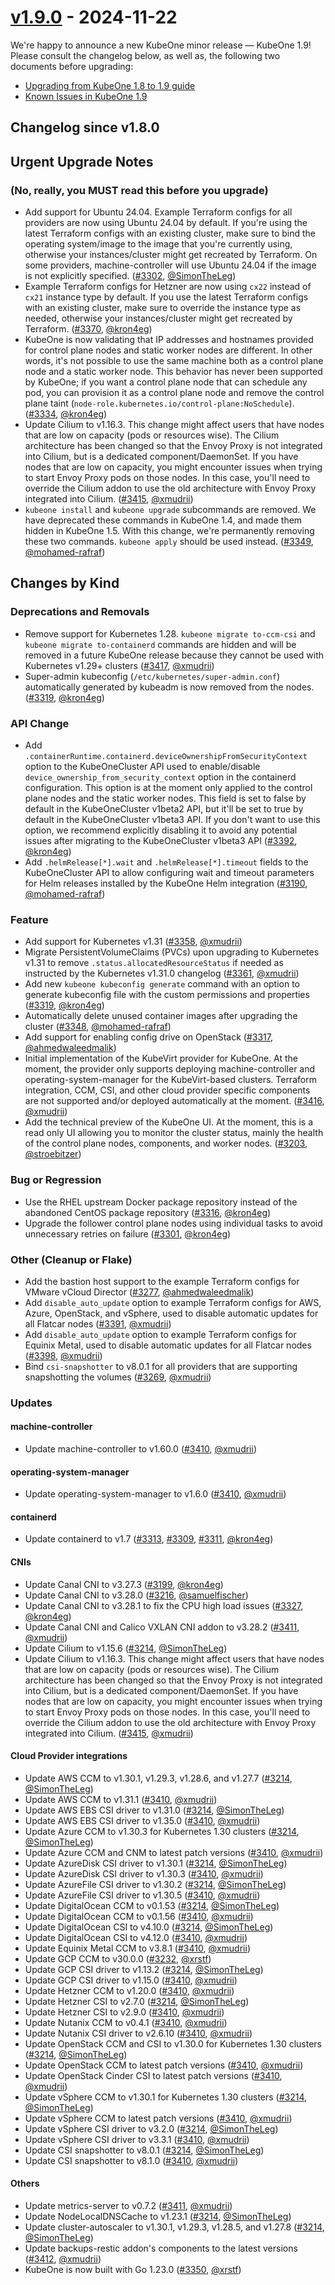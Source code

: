# [v1.9.0](https://github.com/kubermatic/kubeone/releases/tag/v1.9.0) - 2024-11-22

We're happy to announce a new KubeOne minor release — KubeOne 1.9! Please
consult the changelog below, as well as, the following two documents before
upgrading:

- [Upgrading from KubeOne 1.8 to 1.9 guide](https://docs.kubermatic.com/kubeone/v1.9/tutorials/upgrading/upgrading-from-1.8-to-1.9/)
- [Known Issues in KubeOne 1.9](https://docs.kubermatic.com/kubeone/v1.9/known-issues/)

## Changelog since v1.8.0

## Urgent Upgrade Notes 

### (No, really, you MUST read this before you upgrade)

- Add support for Ubuntu 24.04. Example Terraform configs for all providers are now using Ubuntu 24.04 by default. If you're using the latest Terraform configs with an existing cluster, make sure to bind the operating system/image to the image that you're currently using, otherwise your instances/cluster might get recreated by Terraform. On some providers, machine-controller will use Ubuntu 24.04 if the image is not explicitly specified. ([#3302](https://github.com/kubermatic/kubeone/pull/3302), [@SimonTheLeg](https://github.com/SimonTheLeg))
- Example Terraform configs for Hetzner are now using `cx22` instead of `cx21` instance type by default. If you use the latest Terraform configs with an existing cluster, make sure to override the instance type as needed, otherwise your instances/cluster might get recreated by Terraform. ([#3370](https://github.com/kubermatic/kubeone/pull/3370), [@kron4eg](https://github.com/kron4eg))
- KubeOne is now validating that IP addresses and hostnames provided for control plane nodes and static worker nodes are different. In other words, it's not possible to use the same machine both as a control plane node and a static worker node. This behavior has never been supported by KubeOne; if you want a control plane node that can schedule any pod, you can provision it as a control plane node and remove the control plane taint (`node-role.kubernetes.io/control-plane:NoSchedule`). ([#3334](https://github.com/kubermatic/kubeone/pull/3334), [@kron4eg](https://github.com/kron4eg))
- Update Cilium to v1.16.3. This change might affect users that have nodes that are low on capacity (pods or resources wise). The Cilium architecture has been changed so that the Envoy Proxy is not integrated into Cilium, but is a dedicated component/DaemonSet. If you have nodes that are low on capacity, you might encounter issues when trying to start Envoy Proxy pods on those nodes. In this case, you'll need to override the Cilium addon to use the old architecture with Envoy Proxy integrated into Cilium. ([#3415](https://github.com/kubermatic/kubeone/pull/3415), [@xmudrii](https://github.com/xmudrii))
- `kubeone install` and `kubeone upgrade` subcommands are removed. We have deprecated these commands in KubeOne 1.4, and made them hidden in KubeOne 1.5. With this change, we're permanently removing these two commands. `kubeone apply` should be used instead. ([#3349](https://github.com/kubermatic/kubeone/pull/3349), [@mohamed-rafraf](https://github.com/mohamed-rafraf))
 
## Changes by Kind

### Deprecations and Removals

- Remove support for Kubernetes 1.28. `kubeone migrate to-ccm-csi` and `kubeone migrate to-containerd` commands are hidden and will be removed in a future KubeOne release because they cannot be used with Kubernetes v1.29+ clusters ([#3417](https://github.com/kubermatic/kubeone/pull/3417), [@xmudrii](https://github.com/xmudrii))
- Super-admin kubeconfig (`/etc/kubernetes/super-admin.conf`) automatically generated by kubeadm is now removed from the nodes. ([#3319](https://github.com/kubermatic/kubeone/pull/3319), [@kron4eg](https://github.com/kron4eg))

### API Change

- Add `.containerRuntime.containerd.deviceOwnershipFromSecurityContext` option to the KubeOneCluster API used to enable/disable `device_ownership_from_security_context` option in the containerd configuration. This option is at the moment only applied to the control plane nodes and the static worker nodes. This field is set to false by default in the KubeOneCluster v1beta2 API, but it'll be set to true by default in the KubeOneCluster v1beta3 API. If you don't want to use this option, we recommend explicitly disabling it to avoid any potential issues after migrating to the KubeOneCluster v1beta3 API ([#3392](https://github.com/kubermatic/kubeone/pull/3392), [@kron4eg](https://github.com/kron4eg))
- Add `.helmRelease[*].wait` and `.helmRelease[*].timeout` fields to the KubeOneCluster API to allow configuring wait and timeout parameters for Helm releases installed by the KubeOne Helm integration ([#3190](https://github.com/kubermatic/kubeone/pull/3190), [@mohamed-rafraf](https://github.com/mohamed-rafraf))


### Feature

- Add support for Kubernetes v1.31 ([#3358](https://github.com/kubermatic/kubeone/pull/3358), [@xmudrii](https://github.com/xmudrii))
- Migrate PersistentVolumeClaims (PVCs) upon upgrading to Kubernetes v1.31 to remove `.status.allocatedResourceStatus` if needed as instructed by the Kubernetes v1.31.0 changelog ([#3361](https://github.com/kubermatic/kubeone/pull/3361), [@xmudrii](https://github.com/xmudrii))
- Add new `kubeone kubeconfig generate` command with an option to generate kubeconfig file with the custom permissions and properties ([#3319](https://github.com/kubermatic/kubeone/pull/3319), [@kron4eg](https://github.com/kron4eg))
- Automatically delete unused container images after upgrading the cluster ([#3348](https://github.com/kubermatic/kubeone/pull/3348), [@mohamed-rafraf](https://github.com/mohamed-rafraf))
- Add support for enabling config drive on OpenStack ([#3317](https://github.com/kubermatic/kubeone/pull/3317), [@ahmedwaleedmalik](https://github.com/ahmedwaleedmalik))
- Initial implementation of the KubeVirt provider for KubeOne. At the moment, the provider only supports deploying machine-controller and operating-system-manager for the KubeVirt-based clusters. Terraform integration, CCM, CSI, and other cloud provider specific components are not supported and/or deployed automatically at the moment. ([#3416](https://github.com/kubermatic/kubeone/pull/3416), [@xmudrii](https://github.com/xmudrii))
- Add the technical preview of the KubeOne UI. At the moment, this is a read only UI allowing you to monitor the cluster status, mainly the health of the control plane nodes, components, and worker nodes. ([#3203](https://github.com/kubermatic/kubeone/pull/3203), [@stroebitzer](https://github.com/stroebitzer))

### Bug or Regression

- Use the RHEL upstream Docker package repository instead of the abandoned CentOS package repository ([#3316](https://github.com/kubermatic/kubeone/pull/3316), [@kron4eg](https://github.com/kron4eg))
- Upgrade the follower control plane nodes using individual tasks to avoid unnecessary retries on failure ([#3301](https://github.com/kubermatic/kubeone/pull/3301), [@kron4eg](https://github.com/kron4eg))

### Other (Cleanup or Flake)

- Add the bastion host support to the example Terraform configs for VMware vCloud Director ([#3277](https://github.com/kubermatic/kubeone/pull/3277), [@ahmedwaleedmalik](https://github.com/ahmedwaleedmalik))
- Add `disable_auto_update` option to example Terraform configs for AWS, Azure, OpenStack, and vSphere, used to disable automatic updates for all Flatcar nodes ([#3391](https://github.com/kubermatic/kubeone/pull/3391), [@xmudrii](https://github.com/xmudrii))
- Add `disable_auto_update` option to example Terraform configs for Equinix Metal, used to disable automatic updates for all Flatcar nodes ([#3398](https://github.com/kubermatic/kubeone/pull/3398), [@xmudrii](https://github.com/xmudrii))
- Bind `csi-snapshotter` to v8.0.1 for all providers that are supporting snapshotting the volumes ([#3269](https://github.com/kubermatic/kubeone/pull/3269), [@xmudrii](https://github.com/xmudrii))

### Updates

#### machine-controller

- Update machine-controller to v1.60.0 ([#3410](https://github.com/kubermatic/kubeone/pull/3410), [@xmudrii](https://github.com/xmudrii))

#### operating-system-manager

- Update operating-system-manager to v1.6.0 ([#3410](https://github.com/kubermatic/kubeone/pull/3410), [@xmudrii](https://github.com/xmudrii))

#### containerd

- Update containerd to v1.7 ([#3313](https://github.com/kubermatic/kubeone/pull/3313), [#3309](https://github.com/kubermatic/kubeone/pull/3309), [#3311](https://github.com/kubermatic/kubeone/pull/3311), [@kron4eg](https://github.com/kron4eg))

#### CNIs

- Update Canal CNI to v3.27.3 ([#3199](https://github.com/kubermatic/kubeone/pull/3199), [@kron4eg](https://github.com/kron4eg))
- Update Canal CNI to v3.28.0 ([#3216](https://github.com/kubermatic/kubeone/pull/3216), [@samuelfischer](https://github.com/samuelfischer))
- Update Canal CNI to v3.28.1 to fix the CPU high load issues ([#3327](https://github.com/kubermatic/kubeone/pull/3327), [@kron4eg](https://github.com/kron4eg))
- Update Canal CNI and Calico VXLAN CNI addon to v3.28.2 ([#3411](https://github.com/kubermatic/kubeone/pull/3411), [@xmudrii](https://github.com/xmudrii))
- Update Cilium to v1.15.6 ([#3214](https://github.com/kubermatic/kubeone/pull/3214), [@SimonTheLeg](https://github.com/SimonTheLeg))
- Update Cilium to v1.16.3. This change might affect users that have nodes that are low on capacity (pods or resources wise). The Cilium architecture has been changed so that the Envoy Proxy is not integrated into Cilium, but is a dedicated component/DaemonSet. If you have nodes that are low on capacity, you might encounter issues when trying to start Envoy Proxy pods on those nodes. In this case, you'll need to override the Cilium addon to use the old architecture with Envoy Proxy integrated into Cilium. ([#3415](https://github.com/kubermatic/kubeone/pull/3415), [@xmudrii](https://github.com/xmudrii))

#### Cloud Provider integrations

- Update AWS CCM to v1.30.1, v1.29.3, v1.28.6, and v1.27.7 ([#3214](https://github.com/kubermatic/kubeone/pull/3214), [@SimonTheLeg](https://github.com/SimonTheLeg))
- Update AWS CCM to v1.31.1 ([#3410](https://github.com/kubermatic/kubeone/pull/3410), [@xmudrii](https://github.com/xmudrii))
- Update AWS EBS CSI driver to v1.31.0 ([#3214](https://github.com/kubermatic/kubeone/pull/3214), [@SimonTheLeg](https://github.com/SimonTheLeg))
- Update AWS EBS CSI driver to v1.35.0 ([#3410](https://github.com/kubermatic/kubeone/pull/3410), [@xmudrii](https://github.com/xmudrii))
- Update Azure CCM to v1.30.3 for Kubernetes 1.30 clusters ([#3214](https://github.com/kubermatic/kubeone/pull/3214), [@SimonTheLeg](https://github.com/SimonTheLeg))
- Update Azure CCM and CNM to latest patch versions ([#3410](https://github.com/kubermatic/kubeone/pull/3410), [@xmudrii](https://github.com/xmudrii))
- Update AzureDisk CSI driver to v1.30.1 ([#3214](https://github.com/kubermatic/kubeone/pull/3214), [@SimonTheLeg](https://github.com/SimonTheLeg))
- Update AzureDisk CSI driver to v1.30.3 ([#3410](https://github.com/kubermatic/kubeone/pull/3410), [@xmudrii](https://github.com/xmudrii))
- Update AzureFile CSI driver to v1.30.2 ([#3214](https://github.com/kubermatic/kubeone/pull/3214), [@SimonTheLeg](https://github.com/SimonTheLeg))
- Update AzureFile CSI driver to v1.30.5 ([#3410](https://github.com/kubermatic/kubeone/pull/3410), [@xmudrii](https://github.com/xmudrii))
- Update DigitalOcean CCM to v0.1.53 ([#3214](https://github.com/kubermatic/kubeone/pull/3214), [@SimonTheLeg](https://github.com/SimonTheLeg))
- Update DigitalOcean CCM to v0.1.56 ([#3410](https://github.com/kubermatic/kubeone/pull/3410), [@xmudrii](https://github.com/xmudrii))
- Update DigitalOcean CSI to v4.10.0 ([#3214](https://github.com/kubermatic/kubeone/pull/3214), [@SimonTheLeg](https://github.com/SimonTheLeg))
- Update DigitalOcean CSI to v4.12.0 ([#3410](https://github.com/kubermatic/kubeone/pull/3410), [@xmudrii](https://github.com/xmudrii))
- Update Equinix Metal CCM to v3.8.1 ([#3410](https://github.com/kubermatic/kubeone/pull/3410), [@xmudrii](https://github.com/xmudrii))
- Update GCP CCM to v30.0.0 ([#3232](https://github.com/kubermatic/kubeone/pull/3232), [@xrstf](https://github.com/xrstf))
- Update GCP CSI driver to v1.13.2 ([#3214](https://github.com/kubermatic/kubeone/pull/3214), [@SimonTheLeg](https://github.com/SimonTheLeg))
- Update GCP CSI driver to v1.15.0 ([#3410](https://github.com/kubermatic/kubeone/pull/3410), [@xmudrii](https://github.com/xmudrii))
- Update Hetzner CCM to v1.20.0 ([#3410](https://github.com/kubermatic/kubeone/pull/3410), [@xmudrii](https://github.com/xmudrii))
- Update Hetzner CSI to v2.7.0 ([#3214](https://github.com/kubermatic/kubeone/pull/3214), [@SimonTheLeg](https://github.com/SimonTheLeg))
- Update Hetzner CSI to v2.9.0 ([#3410](https://github.com/kubermatic/kubeone/pull/3410), [@xmudrii](https://github.com/xmudrii))
- Update Nutanix CCM to v0.4.1 ([#3410](https://github.com/kubermatic/kubeone/pull/3410), [@xmudrii](https://github.com/xmudrii))
- Update Nutanix CSI driver to v2.6.10 ([#3410](https://github.com/kubermatic/kubeone/pull/3410), [@xmudrii](https://github.com/xmudrii))
- Update OpenStack CCM and CSI to v1.30.0 for Kubernetes 1.30 clusters ([#3214](https://github.com/kubermatic/kubeone/pull/3214), [@SimonTheLeg](https://github.com/SimonTheLeg))
- Update OpenStack CCM to latest patch versions ([#3410](https://github.com/kubermatic/kubeone/pull/3410), [@xmudrii](https://github.com/xmudrii))
- Update OpenStack Cinder CSI to latest patch versions ([#3410](https://github.com/kubermatic/kubeone/pull/3410), [@xmudrii](https://github.com/xmudrii))
- Update vSphere CCM to v1.30.1 for Kubernetes 1.30 clusters ([#3214](https://github.com/kubermatic/kubeone/pull/3214), [@SimonTheLeg](https://github.com/SimonTheLeg))
- Update vSphere CCM to latest patch versions ([#3410](https://github.com/kubermatic/kubeone/pull/3410), [@xmudrii](https://github.com/xmudrii))
- Update vSphere CSI driver to v3.2.0 ([#3214](https://github.com/kubermatic/kubeone/pull/3214), [@SimonTheLeg](https://github.com/SimonTheLeg))
- Update vSphere CSI driver to v3.3.1 ([#3410](https://github.com/kubermatic/kubeone/pull/3410), [@xmudrii](https://github.com/xmudrii))
- Update CSI snapshotter to v8.0.1 ([#3214](https://github.com/kubermatic/kubeone/pull/3214), [@SimonTheLeg](https://github.com/SimonTheLeg))
- Update CSI snapshotter to v8.1.0 ([#3410](https://github.com/kubermatic/kubeone/pull/3410), [@xmudrii](https://github.com/xmudrii))

#### Others

- Update metrics-server to v0.7.2 ([#3411](https://github.com/kubermatic/kubeone/pull/3411), [@xmudrii](https://github.com/xmudrii))
- Update NodeLocalDNSCache to v1.23.1 ([#3214](https://github.com/kubermatic/kubeone/pull/3214), [@SimonTheLeg](https://github.com/SimonTheLeg))
- Update cluster-autoscaler to v1.30.1, v1.29.3, v1.28.5, and v1.27.8 ([#3214](https://github.com/kubermatic/kubeone/pull/3214), [@SimonTheLeg](https://github.com/SimonTheLeg))
- Update backups-restic addon's components to the latest versions ([#3412](https://github.com/kubermatic/kubeone/pull/3412), [@xmudrii](https://github.com/xmudrii))
- KubeOne is now built with Go 1.23.0 ([#3350](https://github.com/kubermatic/kubeone/pull/3350), [@xrstf](https://github.com/xrstf))

